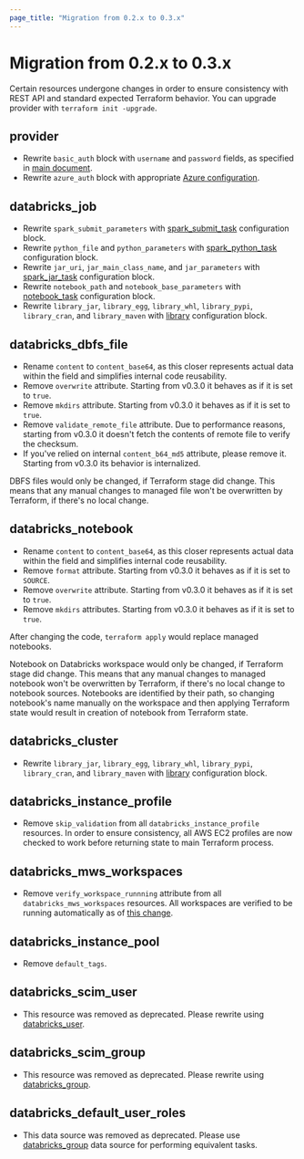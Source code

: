 ```yaml
---
page_title: "Migration from 0.2.x to 0.3.x"
---
```

# Migration from 0.2.x to 0.3.x

Certain resources undergone changes in order to ensure consistency with REST API and standard expected Terraform behavior. You can upgrade provider with `terraform init -upgrade`.

## provider

* Rewrite `basic_auth` block with `username` and `password` fields, as specified in [main document](https://registry.terraform.io/providers/databrickslabs/databricks/latest/docs#authenticating-with-hostname-username-and-password).
* Rewrite `azure_auth` block with appropriate [Azure configuration](https://registry.terraform.io/providers/databrickslabs/databricks/latest/docs#special-configurations-for-azure).

## databricks_job

* Rewrite `spark_submit_parameters` with [spark_submit_task](https://registry.terraform.io/providers/databrickslabs/databricks/latest/docs/resources/job#spark_submit_task-configuration-block) configuration block.
* Rewrite `python_file` and `python_parameters` with [spark_python_task](https://registry.terraform.io/providers/databrickslabs/databricks/latest/docs/resources/job#spark_python_task-configuration-block) configuration block.
* Rewrite `jar_uri`, `jar_main_class_name`, and `jar_parameters` with [spark_jar_task](https://registry.terraform.io/providers/databrickslabs/databricks/latest/docs/resources/job#spark_jar_task-configuration-block) configuration block.
* Rewrite `notebook_path` and `notebook_base_parameters` with [notebook_task](https://registry.terraform.io/providers/databrickslabs/databricks/latest/docs/resources/job#notebook_task-configuration-block) configuration block.
* Rewrite `library_jar`, `library_egg`, `library_whl`, `library_pypi`, `library_cran`, and `library_maven` with [library](https://registry.terraform.io/providers/databrickslabs/databricks/latest/docs/resources/cluster#library-configuration-block) configuration block.

## databricks_dbfs_file

* Rename `content` to `content_base64`, as this closer represents actual data within the field and simplifies internal code reusability.
* Remove `overwrite` attribute. Starting from v0.3.0 it behaves as if it is set to `true`.
* Remove `mkdirs` attribute. Starting from v0.3.0 it behaves as if it is set to `true`.
* Remove `validate_remote_file` attribute. Due to performance reasons, starting from v0.3.0 it doesn't fetch the contents of remote file to verify the checksum. 
* If you've relied on internal `content_b64_md5` attribute, please remove it. Starting from v0.3.0 its behavior is internalized.

DBFS files would only be changed, if Terraform stage did change. This means that any manual changes to managed file won't be overwritten by Terraform, if there's no local change. 

## databricks_notebook

* Rename `content` to `content_base64`, as this closer represents actual data within the field and simplifies internal code reusability.
* Remove `format` attribute. Starting from v0.3.0 it behaves as if it is set to `SOURCE`.
* Remove `overwrite` attribute. Starting from v0.3.0 it behaves as if it is set to `true`.
* Remove `mkdirs` attributes. Starting from v0.3.0 it behaves as if it is set to `true`.

After changing the code, `terraform apply` would replace managed notebooks.

Notebook on Databricks workspace would only be changed, if Terraform stage did change. This means that any manual changes to managed notebook won't be overwritten by Terraform, if there's no local change to notebook sources. Notebooks are identified by their path, so changing notebook's name manually on the workspace and then applying Terraform state would result in creation of notebook from Terraform state.

## databricks_cluster

* Rewrite `library_jar`, `library_egg`, `library_whl`, `library_pypi`, `library_cran`, and `library_maven` with [library](https://registry.terraform.io/providers/databrickslabs/databricks/latest/docs/resources/cluster#library-configuration-block) configuration block.

## databricks_instance_profile

* Remove `skip_validation` from all `databricks_instance_profile` resources. In order to ensure consistency, all AWS EC2 profiles are now checked to work before returning state to main Terraform process.

## databricks_mws_workspaces

* Remove `verify_workspace_runnning` attribute from all `databricks_mws_workspaces` resources. All workspaces are verified to be running automatically as of [this change](https://github.com/databrickslabs/terraform-provider-databricks/commit/ef64b5d26daa23ff2532f1076a0db01864e4f73c).

## databricks_instance_pool

* Remove `default_tags`.

## databricks_scim_user

* This resource was removed as deprecated. Please rewrite using [databricks_user](../resources/user.md).

## databricks_scim_group

* This resource was removed as deprecated. Please rewrite using [databricks_group](../resources/group.md).

## databricks_default_user_roles

* This data source was removed as deprecated. Please use [databricks_group](../data-sources/group.md) data source for performing equivalent tasks.
